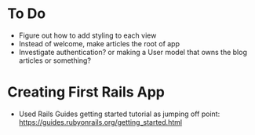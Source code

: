 # To Do

* Figure out how to add styling to each view
* Instead of welcome, make articles the root of app
* Investigate authentication? or making a User model that owns the blog articles or something?

# Creating First Rails App

* Used Rails Guides getting started tutorial as jumping off point: https://guides.rubyonrails.org/getting_started.html